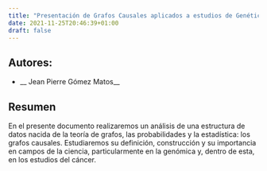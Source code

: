 ```yaml
---
title: "Presentación de Grafos Causales aplicados a estudios de Genética    del Cáncer"
date: 2021-11-25T20:46:39+01:00
draft: false
---
```


## Autores:

* __ Jean Pierre Gómez Matos__

## Resumen
En el presente documento realizaremos un análisis de una estructura de datos nacida de la teorı́a de grafos, las    probabilidades y la estadı́stica: los grafos causales. Estudiaremos su definición, construcción y su importancia    en campos de la ciencia, particularmente en la genómica y, dentro de esta, en los estudios del cáncer.